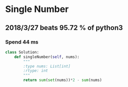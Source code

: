 # Single Number

## 2018/3/27 beats 95.72 % of python3
### Spend 44 ms
```python
class Solution:
    def singleNumber(self, nums):
        """
        :type nums: List[int]
        :rtype: int
        """
        return sum(set(nums))*2 - sum(nums)
```
